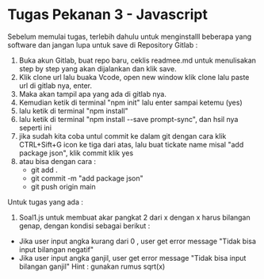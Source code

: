 # Tugas Pekanan 3 - Javascript

Sebelum memulai tugas, terlebih dahulu untuk menginstalll beberapa yang software dan jangan lupa untuk save di Repository Gitlab :
1. Buka akun Gitlab, buat repo baru, ceklis readmee.md untuk menulisakan step by step yang akan dijalankan dan klik save.
3. Klik clone url lalu buaka Vcode, open new window klik clone lalu paste url di gitlab nya, enter.
4. Maka akan tampil apa yang ada di gitlab nya.
5. Kemudian ketik di terminal "npm init" lalu enter sampai ketemu (yes)
6. lalu ketik di terminal "npm install"
7. lalu ketik di terminal "npm install --save prompt-sync", dan hsil nya seperti ini
8. jika sudah kita coba untul commit ke dalam git dengan cara klik CTRL+Sift+G icon ke tiga dari atas, lalu buat tickate name misal "add package json", klik commit klik yes
10. atau bisa dengan cara :
    - git add .
    - git commit -m "add package json"
    - git push origin main
    

Untuk tugas yang ada :
1. Soal1.js  untuk membuat akar pangkat 2 dari x dengan x harus bilangan genap, dengan kondisi sebagai berikut :
- Jika user input angka kurang dari 0 , user get error message "Tidak bisa input bilangan negatif" 
- Jika user input angka ganjil, user get error message "Tidak bisa input bilangan ganjil"
Hint : gunakan rumus sqrt(x)


